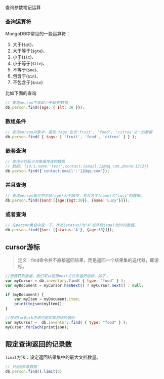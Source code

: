 查询参数笔记运算

### 查询运算符

MongoDB中常见的一些运算符：

1. 大于(`$gt`)、
2. 大于等于(`$gte`)、
3. 小于(`$lt`)、
4. 小于等于(`$lte`)、
5. 不等于(`$ne`)、
6. 包含于(`$in`)、
7. 不包含于(`$nin`)

比如下面的查询
```js
// 查询person中年龄小于30的数据
db.person.find({age: { $lt: 30 }});
```

### 数组条件

```js
// 查询person对象中，属性`tags`包含'fruit', 'food', 'citrus'之一的数据
db.person.find( { tags: [ 'fruit', 'food', 'citrus' ] } );
```

### 嵌套查询

```js
// 查询子匹配子对象属性值的数据
// 数据: {id:1,name:'test',contact:{email:12@qq.com,phone:1212}}
db.person.find({'contact.email':'12@qq.com'});
```

### 并且查询

```js
// 查询person集合中年龄(age)大于30岁，并且名字(name)为"Lucy"的数据。
db.person.find({$and:[{age:{$gt:30}}, {name:'Lucy'}]});
```

### 或者查询

```js
// 在person集合中查一下，状态(status)为"A"或年龄(age)为30的数据。
db.person.find({$or: [{status:'A'}, {age:30}]});
```

## cursor游标

> 定义：find命令并不直接返回结果，而是返回一个结果集的迭代器，即游标。

```js
//想要获取数据，我们可以使用next方法来遍历游标，如下：
var myCursor = db.inventory.find( { type: "food" } );
var myDocument = myCursor.hasNext() ? myCursor.next() : null;

if (myDocument) {
    var myItem = myDocument.item;
    print(tojson(myItem));
}

//使用forEach方法也能实现游标的遍历
var myCursor =  db.inventory.find( { type: "food" } );
myCursor.forEach(printjson);
```

## 限定查询返回的记录数

`limit`方法：设定返回结果集中的最大文档数量。
```js
// 只返回3条数据
db.person.find().limit(3)
```
